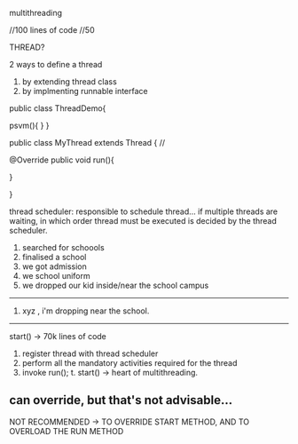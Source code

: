 multithreading

//100 lines of code
//50


THREAD?


2 ways to define a thread
1. by extending thread class
2. by implmenting runnable interface

public class ThreadDemo{

psvm(){
}
}


public class MyThread extends Thread { //

@Override
public void run(){

}

}



thread scheduler: responsible to schedule thread... if multiple threads are waiting, in which order thread must be executed is decided by the thread scheduler. 




1. searched for schoools
2. finalised a school
3. we got admission
4. we school uniform
5. we dropped our kid inside/near the school campus

----------------------------


1. xyz , i'm dropping near the school. 


-------------

start() -> 70k lines of code

1. register thread with thread scheduler
2. perform all the mandatory activities required for the thread
3. invoke run();
t. start() -> heart of multithreading.  



can override, but that's not advisable...
--

NOT RECOMMENDED -> TO OVERRIDE START METHOD, AND TO OVERLOAD THE RUN METHOD 

